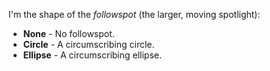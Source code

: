 I'm the shape of the _followspot_ (the larger, moving spotlight):
   * **None** - No followspot.
   * **Circle** - A circumscribing circle.
   * **Ellipse** - A circumscribing ellipse.

